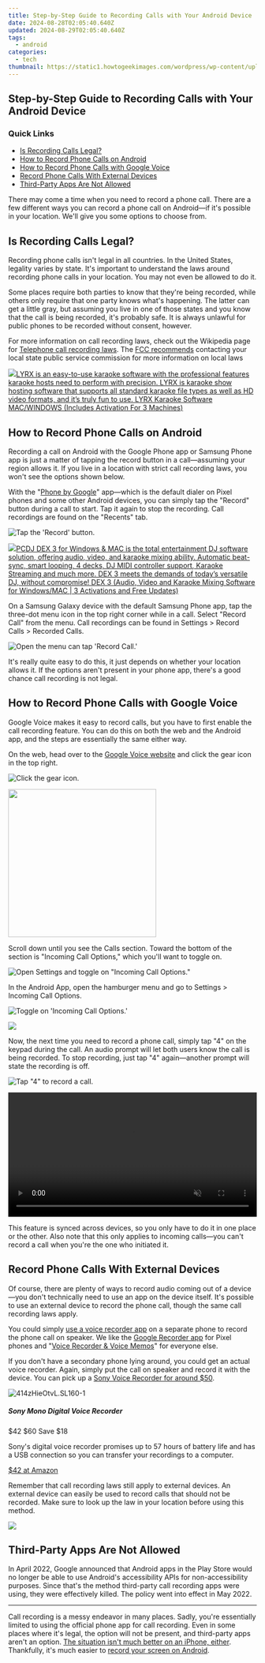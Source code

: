 ```yaml
---
title: Step-by-Step Guide to Recording Calls with Your Android Device
date: 2024-08-28T02:05:40.640Z
updated: 2024-08-29T02:05:40.640Z
tags:
  - android
categories:
  - tech
thumbnail: https://static1.howtogeekimages.com/wordpress/wp-content/uploads/2017/06/Android-phone-call-record.png
---
```


## Step-by-Step Guide to Recording Calls with Your Android Device

### Quick Links

* [Is Recording Calls Legal?](https://screen-video-capture.techidaily.com/updated-vintage-tech-upgrade/)
* [How to Record Phone Calls on Android](https://extra-hints.techidaily.com/polished-portraits-how-to-use-iphone-for-crisp-cuts/)
* [How to Record Phone Calls with Google Voice](https://youtube-webster.techidaily.com/reen-screen-journey-begins-on-yt-ideas-take-flight-in-2024/)
* [Record Phone Calls With External Devices](https://program-issues.techidaily.com/mastering-stability-expert-tips-for-fixing-biomutant-glitches-on-pcs/)
* [Third-Party Apps Are Not Allowed](https://unlock-android.techidaily.com/in-2024-how-to-remove-forgotten-pin-of-your-xiaomi-redmi-note-12-pro-5g-by-drfone-android/)

 There may come a time when you need to record a phone call. There are a few different ways you can record a phone call on Android—if it's possible in your location. We'll give you some options to choose from.

##  Is Recording Calls Legal?

 Recording phone calls isn't legal in all countries. In the United States, legality varies by state. It's important to understand the laws around recording phone calls in your location. You may not even be allowed to do it.

 Some places require both parties to know that they're being recorded, while others only require that one party knows what's happening. The latter can get a little gray, but assuming you live in one of those states and you know that the call is being recorded, it's probably safe. It is always unlawful for public phones to be recorded without consent, however.

 For more information on call recording laws, check out the Wikipedia page for [Telephone call recording laws](https://en.wikipedia.org/wiki/Telephone%5Frecording%5Flaws#United%5FStates). The [FCC recommends](https://www.fcc.gov/consumers/guides/recording-telephone-conversations) contacting your local state public service commission for more information on local laws

<!-- affiliate ads begin -->
<a href="https://shop.pcdj.com/order/checkout.php?PRODS=4698998&QTY=1&AFFILIATE=108875&CART=1"> <img src="https://secure.avangate.com/images/merchant/47f4b6321e9fd8e8f7326a6adc1a7c1e/products/MacBook_Pro_lyrx-withsinger-tv.png" border="0">LYRX is an easy-to-use karaoke software with the professional features karaoke hosts need to perform with precision. LYRX is karaoke show hosting software that supports all standard karaoke file types as well as HD video formats, and it’s truly fun to use. 
LYRX Karaoke Software MAC/WINDOWS (Includes Activation For 3 Machines)</a>
<!-- affiliate ads end -->
##  How to Record Phone Calls on Android

 Recording a call on Android with the Google Phone app or Samsung Phone app is just a matter of tapping the record button in a call—assuming your region allows it. If you live in a location with strict call recording laws, you won't see the options shown below.

 With the "[Phone by Google](https://www.anrdoezrs.net/links/3607085/type/dlg/sid/UUhtgUeUpU220764/https://play.google.com/store/apps/details?id=com.google.android.dialer&hl=en%5FUS)" app—which is the default dialer on Pixel phones and some other Android devices, you can simply tap the "Record" button during a call to start. Tap it again to stop the recording. Call recordings are found on the "Recents" tab.

![Tap the 'Record' button.](https://static1.howtogeekimages.com/wordpress/wp-content/uploads/2023/11/2023-03-22_13-10-46.jpg) 

<!-- affiliate ads begin -->
<a href="https://shop.pcdj.com/order/checkout.php?PRODS=4698824&QTY=1&AFFILIATE=108875&CART=1"> <img src="https://secure.avangate.com/images/merchant/47f4b6321e9fd8e8f7326a6adc1a7c1e/products/dex3pro-screenshot-homepage.png" border="0">PCDJ DEX 3 for Windows & MAC is the total entertainment DJ software solution, offering audio, video, and karaoke mixing ability. Automatic beat-sync, smart looping, 4 decks, DJ MIDI controller support, Karaoke Streaming and much more. 
DEX 3 meets the demands of today’s versatile DJ, without compromise! 
DEX 3 (Audio, Video and Karaoke Mixing Software for Windows/MAC | 3 Activations and Free Updates)</a>
<!-- affiliate ads end -->
 On a Samsung Galaxy device with the default Samsung Phone app, tap the three-dot menu icon in the top right corner while in a call. Select "Record Call" from the menu. Call recordings can be found in Settings > Record Calls > Recorded Calls.

![Open the menu can tap 'Record Call.'](https://static1.howtogeekimages.com/wordpress/wp-content/uploads/2023/11/2023-03-22_13-20-31.jpg) 

 It's really quite easy to do this, it just depends on whether your location allows it. If the options aren't present in your phone app, there's a good chance call recording is not legal.

##  How to Record Phone Calls with Google Voice

 Google Voice makes it easy to record calls, but you have to first enable the call recording feature. You can do this on both the web and the Android app, and the steps are essentially the same either way.

 On the web, head over to the [Google Voice website](https://voice.google.com) and click the gear icon in the top right.

![Click the gear icon.](https://static1.howtogeekimages.com/wordpress/wp-content/uploads/2023/11/2023-03-22_12-53-22.jpg) 

<!-- affiliate ads begin -->
<a href="https://natural-cycles.sjv.io/c/5597632/2072199/17885" target="_top" id="2072199"><img src="//a.impactradius-go.com/display-ad/17885-2072199" border="0" alt="" width="300" height="300"/></a><img height="0" width="0" src="https://imp.pxf.io/i/5597632/2072199/17885" style="position:absolute;visibility:hidden;" border="0" />
<!-- affiliate ads end -->
 Scroll down until you see the Calls section. Toward the bottom of the section is "Incoming Call Options," which you'll want to toggle on.

![Open Settings and toggle on "Incoming Call Options."](https://static1.howtogeekimages.com/wordpress/wp-content/uploads/2023/11/2023-03-22_12-53-48.jpg) 

 In the Android App, open the hamburger menu and go to Settings > Incoming Call Options.

![Toggle on 'Incoming Call Options.'](https://static1.howtogeekimages.com/wordpress/wp-content/uploads/2023/11/2023-03-22_12-55-55.jpg) 

<!-- affiliate ads begin -->
<a href="https://secure.2checkout.com/order/checkout.php?PRODS=4621764&QTY=1&AFFILIATE=108875&CART=1"><img src="https://www.x-mirage.com/x-mirage/img/page-home.jpg" border="0"></a>
<!-- affiliate ads end -->
 Now, the next time you need to record a phone call, simply tap "4" on the keypad during the call. An audio prompt will let both users know the call is being recorded. To stop recording, just tap "4" again—another prompt will state the recording is off.

![Tap "4" to record a call.](https://static1.howtogeekimages.com/wordpress/wp-content/uploads/2023/11/2023-03-22_12-57-44.jpg) 

<!-- affiliate ads begin -->
<a href="https://secure.2checkout.com/order/checkout.php?PRODS=36506229&QTY=1&AFFILIATE=108875&CART=1"><video width="100%" height="" class="rounded-t-md shadow-lg relative z-20" controls="" autoplay="" loop="" muted="" playsinline="" webkit-playinginline="">
<source type="video/mp4" src="https://aidaform.com/images/videos/aidaform-welcome-site.mp4"><source type="video/webm" src="https://aidaform.com/images/videos/aidaform-welcome-site.webm"></video></a>
<!-- affiliate ads end -->
 This feature is synced across devices, so you only have to do it in one place or the other. Also note that this only applies to incoming calls—you can't record a call when you're the one who initiated it.

##  Record Phone Calls With External Devices

 Of course, there are plenty of ways to record audio coming out of a device—you don't technically need to use an app on the device itself. It's possible to use an external device to record the phone call, though the same call recording laws apply.

 You could simply [use a voice recorder app](https://screen-sharing-recording.techidaily.com/new-tranquility-trove-pcs-best-bets/) on a separate phone to record the phone call on speaker. We like the [Google Recorder app](https://www.anrdoezrs.net/links/3607085/type/dlg/sid/UUhtgUeUpU220764/https://play.google.com/store/apps/details?id=com.google.android.apps.recorder) for Pixel phones and "[Voice Recorder & Voice Memos](https://www.anrdoezrs.net/links/3607085/type/dlg/sid/UUhtgUeUpU220764/https://play.google.com/store/apps/details?id=voicerecorder.audiorecorder.voice)" for everyone else.

 If you don't have a secondary phone lying around, you could get an actual voice recorder. Again, simply put the call on speaker and record it with the device. You can pick up a [Sony Voice Recorder for around $50](https://amazon.com/dp/B06XFTWCBJ?tag=hotoge-20&ascsubtag=UUhtgUeUpU220764&asc%5Frefurl=https%3A%2F%2Fwww.howtogeek.com%2F194839%2Fhow-to-record-a-call-on-your-android-phone%2F&asc%5Fcampaign=Evergreen).

![414zHieOtvL._SL160_-1](https://static1.howtogeekimages.com/wordpress/wp-content/uploads/2023/06/414zhieotvl-_sl160_-1.jpg) 

#####  Sony Mono Digital Voice Recorder

$42 $60 Save $18 

Sony's digital voice recorder promises up to 57 hours of battery life and has a USB connection so you can transfer your recordings to a computer.

[$42 at Amazon](https://amazon.com/dp/B06XFTWCBJ?tag=hotoge-20&ascsubtag=UUhtgUeUpU220764&asc%5Frefurl=https%3A%2F%2Fwww.howtogeek.com%2F194839%2Fhow-to-record-a-call-on-your-android-phone%2F&asc%5Fcampaign=Evergreen) 

 Remember that call recording laws still apply to external devices. An external device can easily be used to record calls that should not be recorded. Make sure to look up the law in your location before using this method.

<!-- affiliate ads begin -->
<a href="https://store.iobit.com/order/checkout.php?PRODS=4596923&QTY=1&AFFILIATE=108875&CART=1"><img src="https://secure.avangate.com/images/merchant/184260348236f9554fe9375772ff966e/ascscan_468X60.png" border="0"></a>
<!-- affiliate ads end -->
##  Third-Party Apps Are Not Allowed

 In April 2022, Google announced that Android apps in the Play Store would no longer be able to use Android's accessibility APIs for non-accessibility purposes. Since that's the method third-party call recording apps were using, they were effectively killed. The policy went into effect in May 2022.

---

 Call recording is a messy endeavor in many places. Sadly, you're essentially limited to using the official phone app for call recording. Even in some places where it's legal, the option will not be present, and third-party apps aren't an option. [The situation isn't much better on an iPhone, either](https://video-screen-grab.techidaily.com/updated-uninterrupted-playback-capture/). Thankfully, it's much easier to [record your screen on Android](https://unlock-android.techidaily.com/how-to-change-lock-screen-wallpaper-on-xiaomi-13t-by-drfone-android/).

<ins class="adsbygoogle"
     style="display:block"
     data-ad-format="autorelaxed"
     data-ad-client="ca-pub-7571918770474297"
     data-ad-slot="1223367746"></ins>



<ins class="adsbygoogle"
     style="display:block"
     data-ad-client="ca-pub-7571918770474297"
     data-ad-slot="8358498916"
     data-ad-format="auto"
     data-full-width-responsive="true"></ins>


